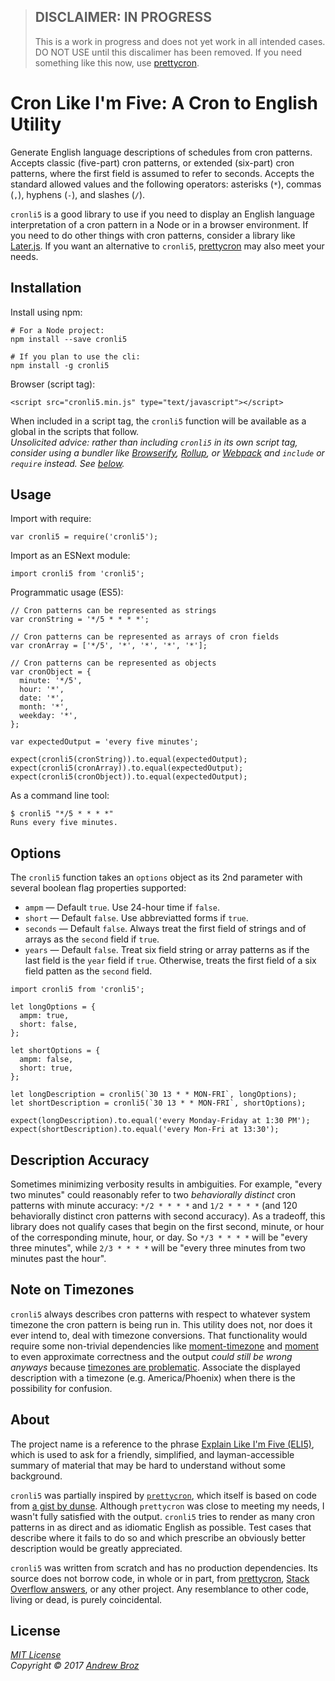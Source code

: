 > ## DISCLAIMER: IN PROGRESS
> 
> This is a work in progress and does not yet work in all intended cases. DO
> NOT USE until this discalimer has been removed. If you need something like
> this now, use [prettycron].

# Cron Like I'm Five: A Cron to English Utility

Generate English language descriptions of schedules from cron patterns.
Accepts classic (five-part) cron patterns, or extended (six-part) cron
patterns, where the first field is assumed to refer to seconds. Accepts the
standard allowed values and the following operators: asterisks (`*`), commas
(`,`), hyphens (`-`), and slashes (`/`).

`cronli5` is a good library to use if you need to display an English language
interpretation of a cron pattern in a Node or in a browser environment. If you
need to do other things with cron patterns, consider a library like
[Later.js][later]. If you want an alternative to `cronli5`, [prettycron]
may also meet your needs.

## Installation

Install using npm:
```
# For a Node project:
npm install --save cronli5

# If you plan to use the cli:
npm install -g cronli5
```

Browser (script tag):
```
<script src="cronli5.min.js" type="text/javascript"></script>
```

When included in a script tag, the `cronli5` function will be available as a
global in the scripts that follow.  
_Unsolicited advice: rather than including `cronli5` in its own script tag,
consider using a bundler like [Browserify][browserify], [Rollup][rollup], or
[Webpack][webpack] and `include` or `require` instead. See [below](#usage)._

## Usage

Import with require:
```
var cronli5 = require('cronli5');
```

Import as an ESNext module:
```
import cronli5 from 'cronli5';
```

Programmatic usage (ES5):
```
// Cron patterns can be represented as strings
var cronString = '*/5 * * * *';

// Cron patterns can be represented as arrays of cron fields
var cronArray = ['*/5', '*', '*', '*', '*'];

// Cron patterns can be represented as objects
var cronObject = {
  minute: '*/5',
  hour: '*',
  date: '*',
  month: '*',
  weekday: '*',
};

var expectedOutput = 'every five minutes';

expect(cronli5(cronString)).to.equal(expectedOutput);
expect(cronli5(cronArray)).to.equal(expectedOutput);
expect(cronli5(cronObject)).to.equal(expectedOutput);
```

As a command line tool:
```
$ cronli5 "*/5 * * * *"
Runs every five minutes.
```

## Options

The `cronli5` function takes an `options` object as its 2nd parameter with
several boolean flag properties supported:

* `ampm` &mdash; Default `true`. Use 24-hour time if `false`.
* `short` &mdash; Default `false`. Use abbreviatted forms if `true`.
* `seconds` &mdash; Default `false`. Always treat the first field of strings
and of arrays as the `second` field if `true`.
* `years` &mdash; Default `false`. Treat six field string or array patterns as
if the last field is the `year` field if `true`. Otherwise, treats the first
field of a six field patten as the `second` field.

```
import cronli5 from 'cronli5';

let longOptions = {
  ampm: true,
  short: false,
};

let shortOptions = {
  ampm: false,
  short: true,
};

let longDescription = cronli5(`30 13 * * MON-FRI`, longOptions);
let shortDescription = cronli5(`30 13 * * MON-FRI`, shortOptions);

expect(longDescription).to.equal('every Monday-Friday at 1:30 PM');
expect(shortDescription).to.equal('every Mon-Fri at 13:30');
```

## Description Accuracy

Sometimes minimizing verbosity results in ambiguities. For example, "every two
minutes" could reasonably refer to two _behaviorally distinct_ cron patterns
with minute accuracy: `*/2 * * * *` and `1/2 * * * *` (and 120 behaviorally
distinct cron patterns with second accuracy). As a tradeoff, this library does
not qualify cases that begin on the first second, minute, or hour of the
corresponding minute, hour, or day. So `*/3 * * * *` will be "every three
minutes", while `2/3 * * * *` will be "every three minutes from two minutes
past the hour".

## Note on Timezones

`cronli5` always describes cron patterns with respect to whatever system
timezone the cron pattern is being run in. This utility does not, nor does it
ever intend to, deal with timezone conversions. That functionality would
require some non-trivial dependencies like [moment-timezone] and [moment]
to even approximate correctness and the output _could still be wrong anyways_
because [timezones are problematic][timezones]. Associate the displayed
description with a timezone (e.g. America/Phoenix) when there is the
possibility for confusion.

## About

The project name is a reference to the phrase [Explain Like I'm Five (ELI5)][eli5],
which is used to ask for a friendly, simplified, and layman-accessible summary of
material that may be hard to understand without some background.

`cronli5` was partially inspired by [`prettycron`][prettycron], which itself
is based on code from [a gist by dunse][dunse]. Although `prettycron` was
close to meeting my needs, I wasn't fully satisfied with the output. `cronli5`
tries to render as many cron patterns in as direct and as idiomatic English as
possible. Test cases that describe where it fails to do so and which prescribe
an obviously better description would be greatly appreciated.

`cronli5` was written from scratch and has no production dependencies. Its
source does not borrow code, in whole or in part, from [prettycron],
[Stack Overflow answers][stackoverflow], or any other project.
Any resemblance to other code, living or dead, is purely coincidental.

## License

*[MIT License][license]*  
_Copyright &copy; 2017 [Andrew Broz][abroz]_

[abroz]: https://github.com/abroz
[browserify]: http://browserify.org/
[dunse]: https://gist.github.com/dunse/3714957
[eli5]: https://www.reddit.com/r/explainlikeimfive/
[later]: https://bunkat.github.io/later/
[license]: ./LICENSE.md
[moment]: http://momentjs.com/
[moment-timezone]: http://momentjs.com/timezone/
[prettycron]: https://github.com/azza-bazoo/prettycron
[rollup]: http://rollupjs.org/
[stackoverflow]: https://stackoverflow.com/
[timezones]: https://www.w3.org/TR/timezone/
[webpack]: https://webpack.github.io/
